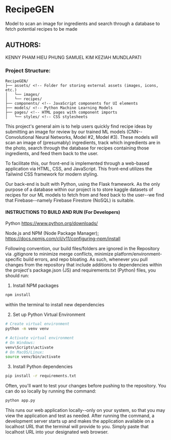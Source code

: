 # RecipeGEN

Model to scan an image for ingredients and search through a database to fetch potential recipes to be made

## AUTHORS:

KENNY PHAM
HIEU PHUNG
SAMUEL KIM
KEZIAH MUNDLAPATI

### Project Structure:
```
RecipeGEN/
├── assets/ <!-- Folder for storing external assets (images, icons, etc.)
│   └── images/
│   └── recipes/
├── components/ <!-- JavaScript components for UI elements
├── models/ <!-- Python Machine Learning Models
├── pages/ <!-- HTML pages with component imports
│   └── styles/ <!-- CSS stylesheets
```
This project's general aim is to help users quickly find recipe ideas by submitting an image for review by our trained ML models (CNN--Convolutional Neural Networks, Model #2, Model #3). These models will scan an image of (presumably) ingredients, track which ingredients are in the photo, search through the database for recipes containing those ingredients, and feed them back to the user.

To facilitate this, our front-end is implemented through a web-based application via HTML, CSS, and JavaScript. This front-end utilizes the Tailwind CSS framework for modern styling.

Our back-end is built with Python, using the Flask framework.
As the only purpose of a database within our project is to store kaggle datasets of recipes for our ML models to fetch from and feed back to the user--we find that Firebase--namely Firebase Firestore (NoSQL) is suitable.

#### INSTRUCTIONS TO BUILD AND RUN (For Developers)

<!-- PREREQUISITES -->

Python https://www.python.org/downloads/

Node.js and NPM (Node Package Manager); https://docs.npmjs.com/cli/v11/configuring-npm/install

<!-- DEPENDENCY UPDATES -->

Following convention, our build files/folders are ignored in the Repository via .gitignore to minimize merge conflicts, minimize platform/environment-specific build errors, and repo bloating. As such, whenever you pull changes from the repository that include additions to dependencies within the project's package.json (JS) and requirements.txt (Python) files, you should run:

1. Install NPM packages

```sh
npm install
```

within the terminal to install new dependencies

2. Set up Python Virtual Environment
```sh
# Create virtual environment
python -m venv venv

# Activate virtual environment
# On Windows:
venv\Scripts\activate
# On MacOS/Linux:
source venv/bin/activate
```

3. Install Python dependencies
```sh
pip install -r requirements.txt
```

<!-- RUNNING THE WEB APPLICATION -->

Often, you'll want to test your changes before pushing to the repository. You can do so locally by running the command:

```sh
python app.py
```

This runs our web application locally--only on your system, so that you may view the application and test as needed. After running the command, a development server starts up and makes the application available on a localhost URL that the terminal will provide to you. Simply paste that localhost URL into your designated web browser.
